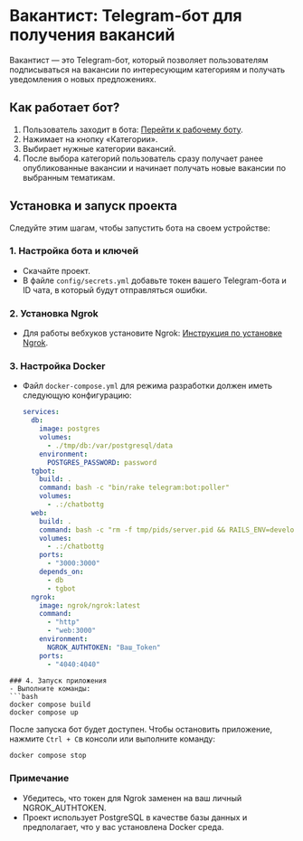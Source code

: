 # Вакантист: Telegram-бот для получения вакансий

Вакантист — это Telegram-бот, который позволяет пользователям подписываться на вакансии по интересующим категориям и получать уведомления о новых предложениях.

## Как работает бот?

1. Пользователь заходит в бота: [Перейти к рабочему боту](https://t.me/infobizaa_bot).
2. Нажимает на кнопку «Категории».
3. Выбирает нужные категории вакансий.
4. После выбора категорий пользователь сразу получает ранее опубликованные вакансии и начинает получать новые вакансии по выбранным тематикам.

## Установка и запуск проекта

Следуйте этим шагам, чтобы запустить бота на своем устройстве:

### 1. Настройка бота и ключей
- Скачайте проект.
- В файле `config/secrets.yml` добавьте токен вашего Telegram-бота и ID чата, в который будут отправляться ошибки.

### 2. Установка Ngrok
- Для работы вебхуков установите Ngrok: [Инструкция по установке Ngrok](https://ngrok.com/docs/getting-started/).

### 3. Настройка Docker
- Файл `docker-compose.yml` для режима разработки должен иметь следующую конфигурацию:

  ```yaml
  services:
    db:
      image: postgres
      volumes:
        - ./tmp/db:/var/postgresql/data
      environment:
        POSTGRES_PASSWORD: password
    tgbot:
      build: .
      command: bash -c "bin/rake telegram:bot:poller"
      volumes:
        - .:/chatbottg
    web:
      build: .
      command: bash -c "rm -f tmp/pids/server.pid && RAILS_ENV=development bundle exec rails s -p 3000 -b '0.0.0.0'"
      volumes:
        - .:/chatbottg
      ports:
        - "3000:3000"
      depends_on:
        - db
        - tgbot
    ngrok:
      image: ngrok/ngrok:latest
      command:
        - "http"
        - "web:3000"  
      environment:
        NGROK_AUTHTOKEN: "Ваш_Token"
      ports:
        - "4040:4040"
```
### 4. Запуск приложения
- Выполните команды:
```bash
docker compose build
docker compose up
```
После запуска бот будет доступен. Чтобы остановить приложение, нажмите `Ctrl + C`в консоли или выполните команду:
```bash
docker compose stop
```
### Примечание
- Убедитесь, что токен для Ngrok заменен на ваш личный NGROK_AUTHTOKEN.
- Проект использует PostgreSQL в качестве базы данных и предполагает, что у вас установлена Docker среда.
